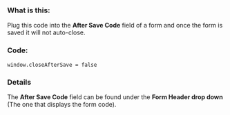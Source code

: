 ### What is this:
Plug this code into the <b>After Save Code</b> field of a form and once the form is saved it will not auto-close.

### Code:
```
window.closeAfterSave = false
```

### Details
The <B>After Save Code</b> field can be found under the <b>Form Header drop down</b> (The one that displays the form code).

